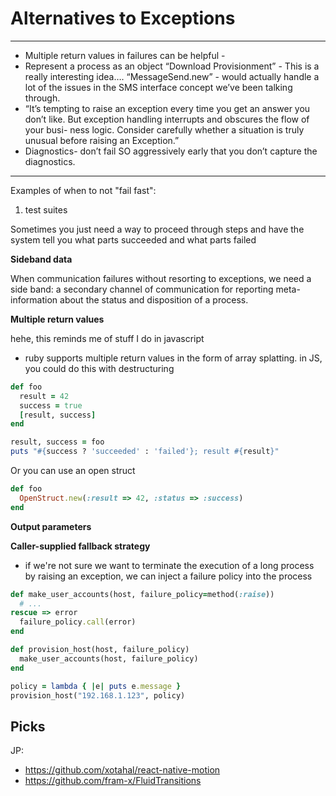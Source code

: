# Alternatives to Exceptions

---
- Multiple return values in failures can be helpful - 
- Represent a process as an object “Download Provisionment” - This is a really interesting idea…. “MessageSend.new” - would actually handle a lot of the issues in the SMS interface concept we’ve been talking through. 
- “It’s tempting to raise an exception every time you get an answer you don’t like. But exception handling interrupts and obscures the flow of your busi- ness logic. Consider carefully whether a situation is truly unusual before raising an Exception.”
- Diagnostics- don’t fail SO aggressively early that you don’t capture the diagnostics.
---

Examples of when to not "fail fast":

1.  test suites

Sometimes you just need a way to proceed through steps and have the system tell you what parts succeeded and what parts failed

**Sideband data**

When communication failures without resorting to exceptions, we need a side band: a secondary channel of communication for reporting meta-information about the status and disposition of a process.

**Multiple return values**

hehe, this reminds me of stuff I do in javascript

- ruby supports multiple return values in the form of array splatting. in JS, you could do this with destructuring

```ruby
def foo
  result = 42
  success = true
  [result, success]
end

result, success = foo
puts "#{success ? 'succeeded' : 'failed'}; result #{result}"
```

Or you can use an open struct

```ruby
def foo
  OpenStruct.new(:result => 42, :status => :success)
end
```

**Output parameters**

**Caller-supplied fallback strategy**

- if we're not sure we want to terminate the execution of a long process by raising an exception, we can inject a failure policy into the process

```ruby
def make_user_accounts(host, failure_policy=method(:raise))
  # ...
rescue => error
  failure_policy.call(error)
end

def provision_host(host, failure_policy)
  make_user_accounts(host, failure_policy)
end

policy = lambda { |e| puts e.message }
provision_host("192.168.1.123", policy)
```

## Picks

JP:

- https://github.com/xotahal/react-native-motion
- https://github.com/fram-x/FluidTransitions
